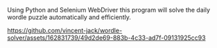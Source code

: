 Using Python and Selenium WebDriver this program will solve the daily wordle puzzle automatically and efficiently.


https://github.com/vincent-jack/wordle-solver/assets/162831739/49d2de69-883b-4c33-ad7f-09131925cc93

